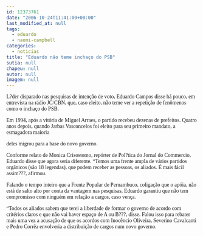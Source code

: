 ```yaml
---
id: 12373761
date: "2006-10-24T11:41:00+00:00"
last_modified_at: null
tags:
  - eduardo
  - naomi-campbell
categories:
  - noticias
title: "Eduardo não teme inchaço do PSB"
sutia: null
chapeu: null
autor: null
imagem: null
---
```

<p><P><FONT face=Verdana>L?der disparado nas pesquisas de intenção de voto, Eduardo Campos disse há pouco, em entrevista na rádio JC/CBN, que, caso eleito, não teme ver a repetição de fenômenos como o inchaço do PSB.</FONT></P></p>
<p><P><FONT face=Verdana>Em 1994, após a vitória de Miguel Arraes, o partido recebeu dezenas de prefeitos. Quatro anos depois, quando Jarbas Vasconcelos foi eleito para seu primeiro mandato, a esmagadora maioria</p>
<p> deles migrou para a base do novo governo.</FONT></P></p>
<p><P><FONT face=Verdana>Conforme relato de Monica Crisostomo, repórter de Pol?tica do Jornal do Commercio, Eduardo disse que agora seria diferente. “Temos uma frente ampla de vários partidos orgânicos (são 18 legendas), que podem receber as pessoas, os aliados. É mais fácil assim???, afirmou.</FONT></P></p>
<p><P><FONT face=Verdana>Falando o tempo inteiro que a Frente Popular de Pernambuco, coligação que o apóia, não está de salto alto por conta da vantagem nas pesquisas, Eduardo garantiu que não tem compromisso com ninguém em relação a cargos, caso vença.</FONT></P></p>
<p><P><FONT face=Verdana>“Todos os aliados sabem que terei a liberdade de formar o governo de acordo com critérios claros e que não vai haver espaço de A ou B???, disse. Falou isso para rebater mais uma vez a acusação de que os acordos com Inocêncio Oliveira, Severino Cavalcanti e Pedro Corrêa envolveria a distribuição de cargos num novo governo.</FONT></P> </p>
